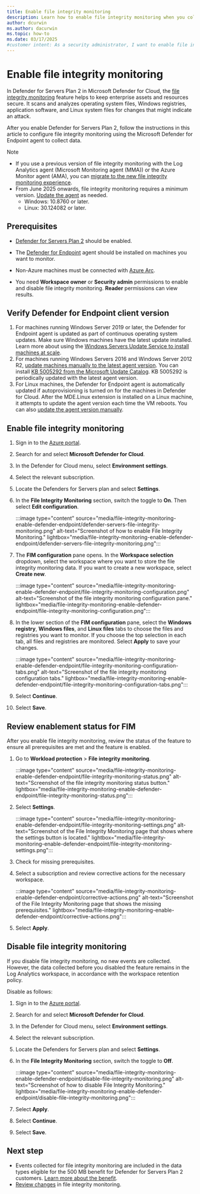 ```yaml
---
title: Enable file integrity monitoring 
description: Learn how to enable file integrity monitoring when you collect data with Microsoft Defender for Endpoint.
author: dcurwin
ms.author: dacurwin
ms.topic: how-to
ms.date: 03/17/2025
#customer intent: As a security administrator, I want to enable file integrity monitoring so that I can detect unauthorized changes to critical files.
---
```


# Enable file integrity monitoring

In Defender for Servers Plan 2 in Microsoft Defender for Cloud, the [file integrity monitoring](file-integrity-monitoring-overview.md) feature helps to keep enterprise assets and resources secure. It scans and analyzes operating system files, Windows registries, application software, and Linux system files for changes that might indicate an attack.

After you enable Defender for Servers Plan 2, follow the instructions in this article to configure file integrity monitoring using the Microsoft Defender for Endpoint agent to collect data.

> [!NOTE]
>
> - If you use a previous version of file integrity monitoring with the Log Analytics agent (Microsoft Monitoring agent (MMA)) or the Azure Monitor agent (AMA), you can [migrate to the new file integrity monitoring experience](migrate-file-integrity-monitoring.md).
> - From June 2025 onwards, file integrity monitoring requires a minimum version. [Update the agent](#verify-defender-for-endpoint-client-version) as needed.
>   - Windows: 10.8760 or later.
>   - Linux: 30.124082 or later.

## Prerequisites

- [Defender for Servers Plan 2](tutorial-enable-servers-plan.md) should be enabled.
- The [Defender for Endpoint](/defender-endpoint/microsoft-defender-endpoint) agent should be installed on machines you want to monitor.
- Non-Azure machines must be connected with [Azure Arc](/azure/azure-arc/servers/learn/quick-enable-hybrid-vm).

- You need **Workspace owner** or **Security admin** permissions to enable and disable file integrity monitoring. **Reader** permissions can view results.

## Verify Defender for Endpoint client version

1. For machines running Windows Server 2019 or later, the Defender for Endpoint agent is updated as part of continuous operating system updates. Make sure Windows machines have the latest update installed. Learn more about using the [Windows Servers Update Service to install machines at scale](/windows-server/administration/windows-server-update-services/get-started/windows-server-update-services-wsus).
1. For machines running Windows Servers 2016 and Windows Server 2012 R2, [update machines manually to the latest agent version](https://support.microsoft.com/topic/microsoft-defender-for-endpoint-update-for-edr-sensor-f8f69773-f17f-420f-91f4-a8e5167284ac). You can install [KB 5005292 from the Microsoft Update Catalog](https://www.catalog.update.microsoft.com/Search.aspx?q=KB5005292). KB 5005292 is periodically updated with the latest agent version.
1. For Linux machines, the Defender for Endpoint agent is automatically updated if autoprovisioning is turned on for the machines in Defender for Cloud. After the MDE.Linux extension is installed on a Linux machine, it attempts to update the agent version each time the VM reboots. You can also [update the agent version manually](/defender-endpoint/linux-updates).

## Enable file integrity monitoring

1. Sign in to the [Azure portal](https://portal.azure.com).

1. Search for and select **Microsoft Defender for Cloud**.

1. In the Defender for Cloud menu, select **Environment settings**.

1. Select the relevant subscription.

1. Locate the Defenders for Servers plan and select **Settings**.
1. In the **File Integrity Monitoring** section, switch the toggle to **On**. Then select **Edit configuration**.

    :::image type="content" source="media/file-integrity-monitoring-enable-defender-endpoint/defender-servers-file-integrity-monitoring.png" alt-text="Screenshot of how to enable File Integrity Monitoring." lightbox="media/file-integrity-monitoring-enable-defender-endpoint/defender-servers-file-integrity-monitoring.png":::

1. The **FIM configuration** pane opens. In the **Workspace selection** dropdown, select the workspace where you want to store the file integrity monitoring data. If you want to create a new workspace, select **Create new**.

   :::image type="content" source="media/file-integrity-monitoring-enable-defender-endpoint/file-integrity-monitoring-configuration.png" alt-text="Screenshot of the file integrity monitoring configuration pane." lightbox="media/file-integrity-monitoring-enable-defender-endpoint/file-integrity-monitoring-configuration.png":::

1. In the lower section of the **FIM configuration** pane, select the **Windows registry**, **Windows files**, and **Linux files** tabs to choose the files and registries you want to monitor. If you choose the top selection in each tab, all files and registries are monitored. Select **Apply** to save your changes.

   :::image type="content" source="media/file-integrity-monitoring-enable-defender-endpoint/file-integrity-monitoring-configuration-tabs.png" alt-text="Screenshot of the file integrity monitoring configuration tabs." lightbox="media/file-integrity-monitoring-enable-defender-endpoint/file-integrity-monitoring-configuration-tabs.png":::

1. Select **Continue**.

1. Select **Save**.

## Review enablement status for FIM

After you enable file integrity monitoring, review the status of the feature to ensure all prerequisites are met and the feature is enabled.

1. Go to **Workload protection** > **File integrity monitoring**.

    :::image type="content" source="media/file-integrity-monitoring-enable-defender-endpoint/file-integrity-monitoring-status.png" alt-text="Screenshot of the file integrity monitoring status button." lightbox="media/file-integrity-monitoring-enable-defender-endpoint/file-integrity-monitoring-status.png":::

1. Select **Settings**.

    :::image type="content" source="media/file-integrity-monitoring-enable-defender-endpoint/file-integrity-monitoring-settings.png" alt-text="Screenshot of the File Integrity Monitoring page that shows where the settings button is located." lightbox="media/file-integrity-monitoring-enable-defender-endpoint/file-integrity-monitoring-settings.png":::

1. Check for missing prerequisites.

1. Select a subscription and review corrective actions for the necessary workspace.

    :::image type="content" source="media/file-integrity-monitoring-enable-defender-endpoint/corrective-actions.png" alt-text="Screenshot of the File Integrity Monitoring page that shows the missing prerequisites." lightbox="media/file-integrity-monitoring-enable-defender-endpoint/corrective-actions.png":::

1. Select **Apply**.

## Disable file integrity monitoring

If you disable file integrity monitoring, no new events are collected. However, the data collected before you disabled the feature remains in the Log Analytics workspace, in accordance with the workspace retention policy.

Disable as follows:

1. Sign in to the [Azure portal](https://portal.azure.com).
1. Search for and select **Microsoft Defender for Cloud**.
1. In the Defender for Cloud menu, select **Environment settings**.

1. Select the relevant subscription.

1. Locate the Defenders for Servers plan and select **Settings**.
1. In the **File Integrity Monitoring** section, switch the toggle to **Off**.

    :::image type="content" source="media/file-integrity-monitoring-enable-defender-endpoint/disable-file-integrity-monitoring.png" alt-text="Screenshot of how to disable File Integrity Monitoring." lightbox="media/file-integrity-monitoring-enable-defender-endpoint/disable-file-integrity-monitoring.png":::

1. Select **Apply**.

1. Select **Continue**.

1. Select **Save**.

## Next step

- Events collected for file integrity monitoring are included in the data types eligible for the 500 MB benefit for Defender for Servers Plan 2 customers. [Learn more about the benefit](data-ingestion-benefit.md).
- [Review changes](file-integrity-monitoring-review-changes.md) in file integrity monitoring.
